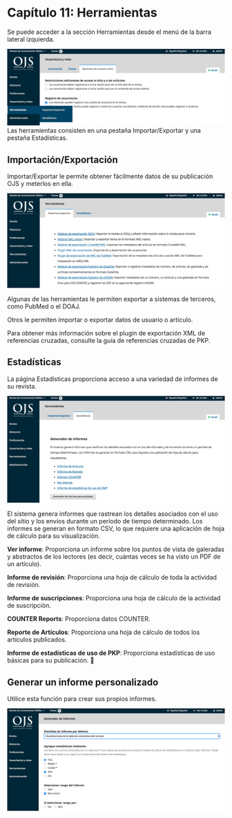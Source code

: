 # Capítulo 11: Herramientas
Se puede acceder a la sección Herramientas desde el menú de la barra lateral izquierda.

![Captura de pantalla de cómo acceder a las herramientas](./assets/image151.png)
Las herramientas consisten en una pestaña Importar/Exportar y una pestaña Estadísticas.

## Importación/Exportación
Importar/Exportar le permite obtener fácilmente datos de su publicación OJS y meterlos en ella.

![Captura de pantalla de Importar / Exportar Herramientas](./assets/image123.png)

Algunas de las herramientas le permiten exportar a sistemas de terceros, como PubMed o el DOAJ.

Otros le permiten importar o exportar datos de usuario o artículo.

Para obtener más información sobre el plugin de exportación XML de referencias cruzadas, consulte la guía de referencias cruzadas de PKP.

## Estadísticas
La página Estadísticas proporciona acceso a una variedad de informes de su revista.

![Captura de pantalla para generar estadísticas](./assets/image99.png)

El sistema genera informes que rastrean los detalles asociados con el uso del sitio y los envíos durante un período de tiempo determinado. Los informes se generan en formato CSV, lo que requiere una aplicación de hoja de cálculo para su visualización.

**Ver informe**: Proporciona un informe sobre los puntos de vista de galeradas y abstractos de los lectores (es decir, cuántas veces se ha visto un PDF de un artículo).

**Informe de revisión**: Proporciona una hoja de cálculo de toda la actividad de revisión.

**Informe de suscripciones**: Proporciona una hoja de cálculo de la actividad de suscripción.

**COUNTER Reports**: Proporciona datos COUNTER.

**Reporte de Artículos**: Proporciona una hoja de cálculo de todos los artículos publicados.

**Informe de estadísticas de uso de PKP**: Proporciona estadísticas de uso básicas para su publicación.

## Generar un informe personalizado
Utilice esta función para crear sus propios informes.

![Captura de pantalla del informe personalizado](./assets/image188.png)



